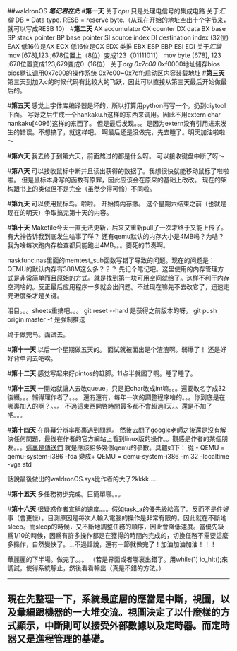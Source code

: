 ##waldronOS
***笔记君在此***
#**第一天**
关于*cpu*
只是处理电信号的集成电路
关于*汇编*
DB = Data type.
RESB = reserve byte.（从现在开始的地址空出十个字节来，就可以写成RESB 10）
#**第二天**
AX accumulator 
CX counter
DX data
BX base
SP stack pointer
BP base pointer
SI source index
DI destination index
(32位)
EAX 低16位是AX
ECX 低16位是CX
EDX 类推
EBX
ESP
EBP
ESI
EDI
关于*汇编*
mov [678],123 ;678位置上（8位）变成123（01111011）
mov byte [678], 123 ;678位置变成123,679变成0（16位）
关于*org 0x7c00*
0xf0000地址储存bios
bios默认调用0x7c00的操作系统
0x7c00~0x7dff;启动区内容装载地址
#**第三天**
第三天到加入c的时候代码有比较大的飞跃，因此可以直接从第三天最后开始做最后的。

#**第五天**
感觉上字体库编译器是坏的，所以打算用python再写一个。扔到diytool下面。
写好之后生成一个hankaku.h这样的东西来调用。因此不用extern char hankaku[4096]这样的东西了。
但是最后发现。。。是因为extern没有引用进来发生的错误。不想搞了，就这样吧。
啊最后还是没做完，先去睡了。明天加油啦啦～

#**第六天**
我去终于到第六天，前面熬过的都是什么呀。
可以接收键盘中断了呀～

#**第八天**
可以接收鼠标中断并且读出获得的数据了。我想很快就能移动鼠标了啦啦啦。
但是鼠标本身写的函数有原罪，因此应该会在原来的基础上改改。
现在的架构跟书上的类似但不是完全（虽然少得可怜）不同啦。

#**第九天**
可以使用鼠标鸟。啦啦。
开始搞内存撒。
这个星期六结束之前（也就是现在的明天）争取搞完第十天的内容。

#**第十天**
Makefile今天一直无法更新，后来又重新pull了一次才终于又能上传了。有大神告诉我到底发生啥事了咩？
还有qemu默认的内存大小是4MB吗？为啥？我为啥每次跑内存检查都只能跑出4MB。。。要死的节奏啊。

naskfunc.nas里面的memtest\_sub函数写错了导致的问题。现在的问题是：QEMU的默认内存有388M这么多？？？
先记个笔记吧。这里使用的内存管理方式是非常简单而且原始的方式。就是找到第一块可用空间就给了。这样不利于内存空洞啥的。反正最后应用程序一多就会出问题。不过现在嘛先不去改它了，迅速走完进度条才是关键。

泪目。。。sheets重搞吧。。。
git reset --hard <commit ID>是获得之前版本的呀。
git push origin master -f 是强制推送

终于做完鸟。面试去。

#**第十一天**
以后一个星期做五天的。
面试就被面出是个渣渣啊。弱爆了！
还是好好背单词去吧唉。

#**第十二天**
感觉写起来好pintos的赶脚。11点半就困了啊。睡了睡了。

#**第十三天**
一開始就讓人去改queue，只是把char改成int嘛。。。還要改名字成32後綴。。。懶得理作者了。。。
還有還有，每年一次的調整程序啥的。。。你到底是在哪裏加入的啊？。。。
不過這東西開啓時間最多都不會超過1天。。還是不加了吧。。。

#**第十四天**
在屏幕分辨率那裏遇到問題。
然後去問了google老師之後還是沒有解決任何問題，最後在作者的官方網站上看到linux版的操作。。觀感是作者的某個朋友。。。[這裏是傳送們](http://bd.tank.jp/misc/haribote_on_linux.html)
就是應該給多幾個qemu的參數。具體如下：
從	- QEMU = qemu-system-i386 -fda
變成+ QEMU = qemu-system-i386 -m 32 -localtime -vga std 

話說最後做出的waldronOS.sys比作者的大了2kkkk.....

#**第十五天**
多任務初步完成。巨簡單哪。。。

#**第十六天**
很疑惑作者宣稱的速度。。。假如task\_a的優先級給高了。反而不是件好事（會更慢）。目測原因是每次人輸入電腦的操作是非常有限的。因此就在不斷地sleep。而sleep的時候，又不斷地調整任務的順序，因此會降低速度。當優先級爲1/10的時候，因爲有許多操作都是在獲得的時間內完成的，切換任務不需要這麼多操作，自然變快了。...不過話說，還有一節就做完了！加油加油加油！！！

華麗麗的下半場。做完了。。。
（若是界面或者哪裏出錯了。用while(1) io\_hlt();來調試，使得系統靜止，然後看看輸出（真是不錯的方法。）


-----------------------------------------------------------
現在先整理一下，系統最底層的應當是中斷，視圖，以及彙編跟機器的一大堆交流。視圖決定了以什麼樣的方式顯示，中斷則可以接受外部數據以及定時器。而定時器又是進程管理的基礎。
-----------------------------------------------------------
